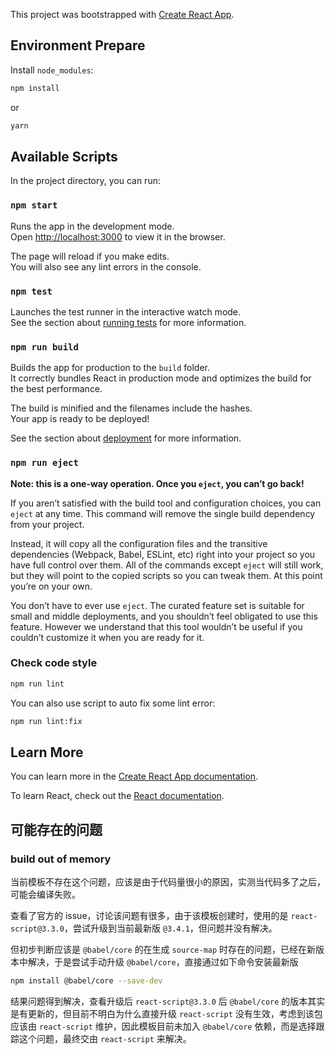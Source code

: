 This project was bootstrapped with [Create React App](https://github.com/facebook/create-react-app).

## Environment Prepare

Install `node_modules`:

```bash
npm install
```

or

```bash
yarn
```

## Available Scripts

In the project directory, you can run:

### `npm start`

Runs the app in the development mode.<br /> Open [http://localhost:3000](http://localhost:3000) to view it in the browser.

The page will reload if you make edits.<br /> You will also see any lint errors in the console.

### `npm test`

Launches the test runner in the interactive watch mode.<br /> See the section about [running tests](https://facebook.github.io/create-react-app/docs/running-tests) for more information.

### `npm run build`

Builds the app for production to the `build` folder.<br /> It correctly bundles React in production mode and optimizes the build for the best performance.

The build is minified and the filenames include the hashes.<br /> Your app is ready to be deployed!

See the section about [deployment](https://facebook.github.io/create-react-app/docs/deployment) for more information.

### `npm run eject`

**Note: this is a one-way operation. Once you `eject`, you can’t go back!**

If you aren’t satisfied with the build tool and configuration choices, you can `eject` at any time. This command will remove the single build dependency from your project.

Instead, it will copy all the configuration files and the transitive dependencies (Webpack, Babel, ESLint, etc) right into your project so you have full control over them. All of the commands except `eject` will still work, but they will point to the copied scripts so you can tweak them. At this point you’re on your own.

You don’t have to ever use `eject`. The curated feature set is suitable for small and middle deployments, and you shouldn’t feel obligated to use this feature. However we understand that this tool wouldn’t be useful if you couldn’t customize it when you are ready for it.

### Check code style

```bash
npm run lint
```

You can also use script to auto fix some lint error:

```bash
npm run lint:fix
```

## Learn More

You can learn more in the [Create React App documentation](https://facebook.github.io/create-react-app/docs/getting-started).

To learn React, check out the [React documentation](https://reactjs.org/).

## 可能存在的问题

### build out of memory
当前模板不存在这个问题，应该是由于代码量很小的原因，实测当代码多了之后，可能会编译失败。

查看了官方的 issue，讨论该问题有很多，由于该模板创建时，使用的是 `react-script@3.3.0`，尝试升级到当前最新版 `@3.4.1`，但问题并没有解决。

但初步判断应该是 `@babel/core` 的在生成 `source-map` 时存在的问题，已经在新版本中解决，于是尝试手动升级 `@babel/core`，直接通过如下命令安装最新版
```bash
npm install @babel/core --save-dev
```

结果问题得到解决，查看升级后 `react-script@3.3.0` 后 `@babel/core` 的版本其实是有更新的，但目前不明白为什么直接升级 `react-script` 没有生效，考虑到该包应该由 `react-script` 维护，因此模板目前未加入 `@babel/core` 依赖，而是选择跟踪这个问题，最终交由 `react-script` 来解决。
